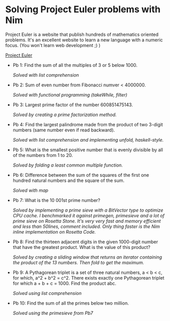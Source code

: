 # Solving Project Euler problems with Nim

Project Euler is a website that publish hundreds of mathematics oriented problems.
It's an excellent website to learn a new language with a numeric focus. (You won't learn web development ;) )

[Project Euler](https://projecteuler.net/)

- Pb 1: Find the sum of all the multiples of 3 or 5 below 1000.

  *Solved with list comprehension*
- Pb 2: Sum of even number from Fibonacci numver < 4000000.

  *Solved with functional programming (takeWhile, filter)*
- Pb 3: Largest prime factor of the number 600851475143.

  *Solved by creating a prime factorization method.*
- Pb 4: Find the largest palindrome made from the product of two 3-digit numbers (same number even if read backward).

  *Solved with list comprehension and implementing unfold, haskell-style.*
- Pb 5: What is the smallest positive number that is evenly divisible by all of the numbers from 1 to 20.

  *Solved by folding a least common multiple function.*
- Pb 6: Difference between the sum of the squares of the first one hundred natural numbers and the square of the sum.

  *Solved with map*
- Pb 7: What is the 10 001st prime number?

  *Solved by implementing a prime sieve with a BitVector type to optimize CPU cache. I benchmarked it against primegen, primesieve and a lot of prime sieve on Rosetta Stone. It's very very fast and memory efficient and less than 50lines, comment included. Only thing faster is the Nim inline implementation on Rosetta Code.*
- Pb 8: Find the thirteen adjacent digits in the given 1000-digit number that have the greatest product. What is the value of this product?

  *Solved by creating a sliding window that returns an iterator containing the product of the 13 numbers. Then fold to get the maximum.*
  
- Pb 9: A Pythagorean triplet is a set of three natural numbers, a < b < c, for which, a^2 + b^2 = c^2. There exists exactly one Pythagorean triplet for which a + b + c = 1000. Find the product abc.

  *Solved using list comprehension*

- Pb 10: Find the sum of all the primes below two million.

  *Solved using the primesieve from Pb7*